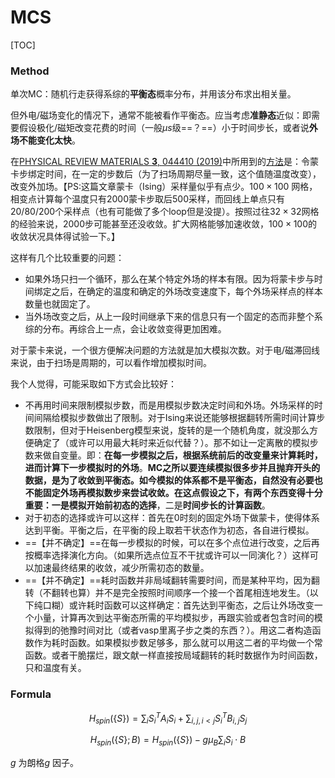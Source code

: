 # MCS

[TOC]

### Method

单次MC：随机行走获得系综的**平衡态**概率分布，并用该分布求出相关量。

但外电/磁场变化的情况下，通常不能被看作平衡态。应当考虑**准静态**近似：即需要假设极化/磁矩改变花费的时间（一般$\mu s$级==？==）小于时间步长，或者说**外场不能变化太快**。

在[PHYSICAL REVIEW MATERIALS **3**, 044410 (2019)](D:\Documents\Articles\MontC\PhysRevMaterials.3.044410.pdf)中所用到的[方法](D:\Documents\Articles\MontC\2019-03-20-Si_001_SI-PRM.pdf)是：令蒙卡步绑定时间，在一定的步数后（为了扫场周期尽量一致，这个值随温度改变），改变外加场。【PS:这篇文章蒙卡（Ising）采样量似乎有点少。$100\times 100$ 网格，相变点计算每个温度只有$2000$蒙卡步取后$500$采样，而回线上单点只有$20/80/200$个采样点（也有可能做了多个loop但是没提）。按照过往$32\times 32$网格的经验来说，$2000$步可能甚至还没收敛。扩大网格能够加速收敛，$100\times 100$的收敛状况具体得试验一下。】

这样有几个比较重要的问题：

* 如果外场只扫一个循环，那么在某个特定外场的样本有限。因为将蒙卡步与时间绑定之后，在确定的温度和确定的外场改变速度下，每个外场采样点的样本数量也就固定了。
* 当外场改变之后，从上一段时间继承下来的信息只有一个固定的态而非整个系综的分布。再综合上一点，会让收敛变得更加困难。

对于蒙卡来说，一个很方便解决问题的方法就是加大模拟次数。对于电/磁滞回线来说，由于扫场是周期的，可以看作增加模拟时间。

我个人觉得，可能采取如下方式会比较好：

* 不再用时间来限制模拟步数，而是用模拟步数决定时间和外场。外场采样的时间间隔给模拟步数做出了限制。对于Ising来说还能够根据翻转所需时间计算步数限制，但对于Heisenberg模型来说，旋转的是一个随机角度，就没那么方便确定了（或许可以用最大耗时来近似代替？）。那不如让一定离散的模拟步数来做自变量。即：**在每一步模拟之后，根据系统前后的改变量来计算耗时，进而计算下一步模拟时的外场**。**MC之所以要连续模拟很多步并且抛弃开头的数据，是为了收敛到平衡态。如今模拟的体系都不是平衡态，自然没有必要也不能固定外场再模拟数步来尝试收敛。**在这点假设之下，有两个东西变得十分重要：一是**模拟开始前初态的选择**，二是**时间步长的计算函数**。
* 对于初态的选择或许可以这样：首先在$0$时刻的固定外场下做蒙卡，使得体系达到平衡。平衡之后，在平衡的段上取若干状态作为初态，各自进行模拟。
* ==【并不确定】==在每一步模拟的时候，可以在多个点位进行改变，之后再按概率选择演化方向。（如果所选点位互不干扰或许可以一同演化？）这样可以加速最终结果的收敛，减少所需初态的数量。
* ==【并不确定】==耗时函数并非局域翻转需要时间，而是某种平均，因为翻转（不翻转也算）并不是完全按照时间顺序一个接一个首尾相连地发生。（以下纯口糊）或许耗时函数可以这样确定：首先达到平衡态，之后让外场改变一个小量，计算再次到达平衡态所需的平均模拟步，再跟实验或者包含时间的模拟得到的弛豫时间对比（或者vasp里离子步之类的东西？）。用这二者构造函数作为耗时函数。如果模拟步数足够多，那么就可以用这二者的平均做一个常函数。或者干脆摆烂，跟文献一样直接按局域翻转的耗时数据作为时间函数，只和温度有关。



### Formula

$$
H_{spin}(\{S\})=\sum_iS_i^TA_iS_i+\sum_{i,j,i<j}S_i^TB_{i,j}S_j
$$

$$
H_{spin}(\{S\};B)=H_{spin}(\{S\})-g\mu_B\sum_{i}S_i\cdot B
$$

$g$ 为朗格$g$ 因子。
